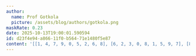 ```yaml
---
author:
  name: Prof Gotkola
  picture: /assets/blog/authors/gotkola.png
maskRate: 0.23
date: 2025-10-13T19:00:01.590594
id: d23f4e94-a866-11f0-b564-71e1480f5e87
content: '[[1, 4, 7, 9, 0, 5, 2, 6, 8], [6, 2, 3, 0, 8, 1, 5, 9, 7], [8, 9, 0, 7, 2, 6, 3, 4, 1], [0, 5, 6, 0, 0, 8, 1, 2, 4], [2, 7, 0, 6, 9, 4, 0, 0, 3], [4, 3, 8, 1, 0, 2, 9, 7, 0], [0, 1, 2, 8, 6, 0, 4, 3, 9], [3, 6, 4, 0, 0, 9, 0, 8, 5], [7, 0, 9, 0, 4, 3, 6, 1, 2]]'
---
```

